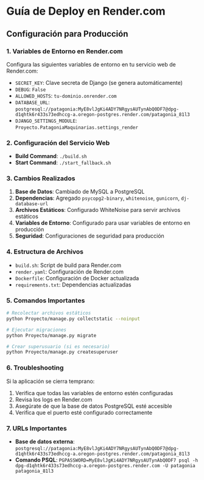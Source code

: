 # Guía de Deploy en Render.com

## Configuración para Producción

### 1. Variables de Entorno en Render.com

Configura las siguientes variables de entorno en tu servicio web de Render.com:

- `SECRET_KEY`: Clave secreta de Django (se genera automáticamente)
- `DEBUG`: `False`
- `ALLOWED_HOSTS`: `tu-dominio.onrender.com`
- `DATABASE_URL`: `postgresql://patagonia:MyE8vlJgKi4ADY7NRgysAUTynAbQ0DF7@dpg-d1qhtk6r433s73edhccg-a.oregon-postgres.render.com/patagonia_81l3`
- `DJANGO_SETTINGS_MODULE`: `Proyecto.PatagoniaMaquinarias.settings_render`

### 2. Configuración del Servicio Web

- **Build Command**: `./build.sh`
- **Start Command**: `./start_fallback.sh`

### 3. Cambios Realizados

1. **Base de Datos**: Cambiado de MySQL a PostgreSQL
2. **Dependencias**: Agregado `psycopg2-binary`, `whitenoise`, `gunicorn`, `dj-database-url`
3. **Archivos Estáticos**: Configurado WhiteNoise para servir archivos estáticos
4. **Variables de Entorno**: Configurado para usar variables de entorno en producción
5. **Seguridad**: Configuraciones de seguridad para producción

### 4. Estructura de Archivos

- `build.sh`: Script de build para Render.com
- `render.yaml`: Configuración de Render.com
- `Dockerfile`: Configuración de Docker actualizada
- `requirements.txt`: Dependencias actualizadas

### 5. Comandos Importantes

```bash
# Recolectar archivos estáticos
python Proyecto/manage.py collectstatic --noinput

# Ejecutar migraciones
python Proyecto/manage.py migrate

# Crear superusuario (si es necesario)
python Proyecto/manage.py createsuperuser
```

### 6. Troubleshooting

Si la aplicación se cierra temprano:

1. Verifica que todas las variables de entorno estén configuradas
2. Revisa los logs en Render.com
3. Asegúrate de que la base de datos PostgreSQL esté accesible
4. Verifica que el puerto esté configurado correctamente

### 7. URLs Importantes

- **Base de datos externa**: `postgresql://patagonia:MyE8vlJgKi4ADY7NRgysAUTynAbQ0DF7@dpg-d1qhtk6r433s73edhccg-a.oregon-postgres.render.com/patagonia_81l3`
- **Comando PSQL**: `PGPASSWORD=MyE8vlJgKi4ADY7NRgysAUTynAbQ0DF7 psql -h dpg-d1qhtk6r433s73edhccg-a.oregon-postgres.render.com -U patagonia patagonia_81l3` 